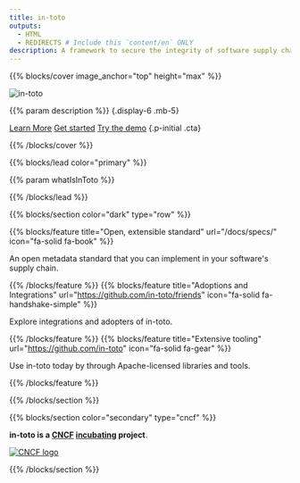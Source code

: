 ```yaml
---
title: in-toto
outputs:
  - HTML
  - REDIRECTS # Include this `content/en` ONLY
description: A framework to secure the integrity of software supply chains
---
```


{{% blocks/cover image_anchor="top" height="max" %}}

<img src="/img/in-toto-horizontal-white.svg" alt="in-toto" class="in-toto-logo">

<!-- prettier-ignore-start -->
{{% param description %}}
{.display-6 .mb-5}

<a class="btn btn-primary" href="docs/what-is-in-toto/">Learn More</a>
<a class="btn btn-secondary" href="docs/getting-started/">Get started</a>
<a class="btn btn-primary" href="https://github.com/in-toto/demo">Try the demo</a>
{.p-initial .cta}

<!-- prettier-ignore-end -->

{{% /blocks/cover %}}

{{% blocks/lead color="primary" %}}

{{% param whatIsInToto %}}

{{% /blocks/lead %}}

{{% blocks/section color="dark" type="row" %}}

{{% blocks/feature
  title="Open, extensible standard"
  url="/docs/specs/"
  icon="fa-solid fa-book"
%}}

An open metadata standard that you can implement in your software's supply
chain.

{{% /blocks/feature %}} {{% blocks/feature
  title="Adoptions and Integrations"
  url="https://github.com/in-toto/friends"
  icon="fa-solid fa-handshake-simple"
%}}

Explore integrations and adopters of in-toto.

{{% /blocks/feature %}} {{% blocks/feature
  title="Extensive tooling"
  url="https://github.com/in-toto"
  icon="fa-solid fa-gear"
%}}

Use in-toto today by through Apache-licensed libraries and tools.

{{% /blocks/feature %}}

{{% /blocks/section %}}

{{% blocks/section color="secondary" type="cncf" %}}

**in-toto is a [CNCF][] [incubating][] project**.<br>

[![CNCF logo][]][cncf]

[cncf]: https://cncf.io
[cncf logo]: /img/cncf-white.svg
[incubating]: https://www.cncf.io/projects/

{{% /blocks/section %}}
